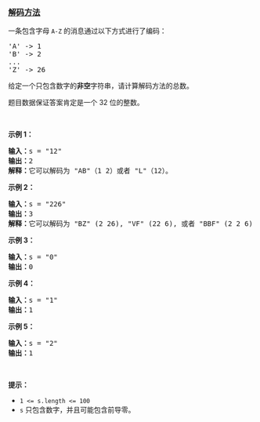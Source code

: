 ### [解码方法](https://leetcode-cn.com/problems/decode-ways)

<p>一条包含字母 <code>A-Z</code> 的消息通过以下方式进行了编码：</p>

<pre>
'A' -> 1
'B' -> 2
...
'Z' -> 26
</pre>

<p>给定一个只包含数字的<strong>非空</strong>字符串，请计算解码方法的总数。</p>

<p>题目数据保证答案肯定是一个 32 位的整数。</p>

<p> </p>

<p><strong>示例 1：</strong></p>

<pre>
<strong>输入：</strong>s = "12"
<strong>输出：</strong>2
<strong>解释：</strong>它可以解码为 "AB"（1 2）或者 "L"（12）。
</pre>

<p><strong>示例 2：</strong></p>

<pre>
<strong>输入：</strong>s = "226"
<strong>输出：</strong>3
<strong>解释：</strong>它可以解码为 "BZ" (2 26), "VF" (22 6), 或者 "BBF" (2 2 6) 。
</pre>

<p><strong>示例 3：</strong></p>

<pre>
<strong>输入：</strong>s = "0"
<strong>输出：</strong>0
</pre>

<p><strong>示例 4：</strong></p>

<pre>
<strong>输入：</strong>s = "1"
<strong>输出：</strong>1
</pre>

<p><strong>示例 5：</strong></p>

<pre>
<strong>输入：</strong>s = "2"
<strong>输出：</strong>1
</pre>

<p> </p>

<p><strong>提示：</strong></p>

<ul>
	<li><code>1 <= s.length <= 100</code></li>
	<li><code>s</code> 只包含数字，并且可能包含前导零。</li>
</ul>
